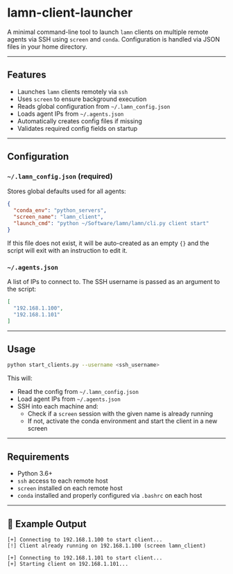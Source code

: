 # lamn-client-launcher

A minimal command-line tool to launch `lamn` clients on multiple remote agents via SSH using `screen` and `conda`. Configuration is handled via JSON files in your home directory.

---

## Features

- Launches `lamn` clients remotely via `ssh`
- Uses `screen` to ensure background execution
- Reads global configuration from `~/.lamn_config.json`
- Loads agent IPs from `~/.agents.json`
- Automatically creates config files if missing
- Validates required config fields on startup

---

## Configuration

### `~/.lamn_config.json` (required)

Stores global defaults used for all agents:

```json
{
  "conda_env": "python_servers",
  "screen_name": "lamn_client",
  "launch_cmd": "python ~/Software/lamn/lamn/cli.py client start"
}
```

If this file does not exist, it will be auto-created as an empty `{}` and the script will exit with an instruction to edit it.

### `~/.agents.json`

A list of IPs to connect to. The SSH username is passed as an argument to the script:

```json
[
  "192.168.1.100",
  "192.168.1.101"
]
```

---

## Usage

```bash
python start_clients.py --username <ssh_username>
```

This will:

- Read the config from `~/.lamn_config.json`
- Load agent IPs from `~/.agents.json`
- SSH into each machine and:
  - Check if a `screen` session with the given name is already running
  - If not, activate the conda environment and start the client in a new screen

---

## Requirements

- Python 3.6+
- `ssh` access to each remote host
- `screen` installed on each remote host
- `conda` installed and properly configured via `.bashrc` on each host

---

## 📎 Example Output

```
[+] Connecting to 192.168.1.100 to start client...
[!] Client already running on 192.168.1.100 (screen lamn_client)

[+] Connecting to 192.168.1.101 to start client...
[+] Starting client on 192.168.1.101...
```


